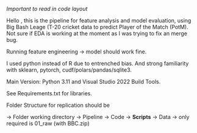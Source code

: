 *Important to read in code layout*

Hello , this is the pipeline for feature analysis and model evaluation, using Big Bash Leage (T-20 cricket data to predict Player of the Match (PotM). 
Not sure if EDA is working at the moment as I was trying to fix an merge bug. 

Running feature engineering -> model should work fine.

I used python instead of R due to entrenched bias. And strong familiarity with sklearn, pytorch, cudf/polars/pandas/sqlite3.

Main Version:
Python 3.11 and Visual Studio 2022 Build Tools.

See Requirements.txt for libraries.

Folder Structure for replication should be

-> Folder working directory
  -> Pipeline
    -> Code
      -> **Scripts**
    -> Data
      -> only required is 01_raw (with BBC.zip)











